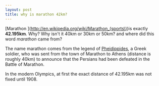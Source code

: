 ```yaml
---
layout: post
title: why is marathon 42km?
---
```


[Marathon ](http://en.wikipedia.org/wiki/Marathon_(sports\))is exactly **42.195km**. Why? Why isn't it 40km or 30km or 50km? and where did this word _marathon_ came from?

The name marathon comes from the legend of [Pheidippides](http://en.wikipedia.org/wiki/Pheidippides), a Greek soldier, who was sent from the town of Marathon to Athens (distance is roughly 40km) to announce that the Persians had been defeated in the Battle of Marathon.

In the modern Olympics, at first the exact distance of 42.195km was not fixed until 1908.

